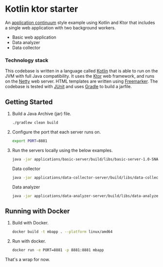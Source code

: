 # Kotlin ktor starter

An [application continuum](https://www.appcontinuum.io/) style example using Kotlin and Ktor
that includes a single web application with two background workers.

* Basic web application
* Data analyzer
* Data collector

### Technology stack

This codebase is written in a language called [Kotlin](https://kotlinlang.org) that is able to run on the JVM with full
Java compatibility.
It uses the [Ktor](https://ktor.io) web framework, and runs on the [Netty](https://netty.io/) web server.
HTML templates are written using [Freemarker](https://freemarker.apache.org).
The codebase is tested with [JUnit](https://junit.org/) and uses [Gradle](https://gradle.org) to build a jarfile.

## Getting Started

1.  Build a Java Archive (jar) file.
    ```bash
    ./gradlew clean build
    ```

1.  Configure the port that each server runs on.
    ```bash
    export PORT=8881
    ```

1.  Run the servers locally using the below examples.

    ```bash
    java -jar applications/basic-server/build/libs/basic-server-1.0-SNAPSHOT.jar
    ```

    Data collector

    ```bash
    java -jar applications/data-collector-server/build/libs/data-collector-server-1.0-SNAPSHOT.jar
    ```

    Data analyzer
    
    ```bash
    java -jar applications/data-analyzer-server/build/libs/data-analyzer-server-1.0-SNAPSHOT.jar
    ```
    
## Running with Docker

1. Build with Docker.

    ```bash
    docker build -t mbapp . --platform linux/amd64
    ```

1.  Run with docker.

    ```bash
    docker run -e PORT=8881 -p 8881:8881 mbapp
    ```

That's a wrap for now.
